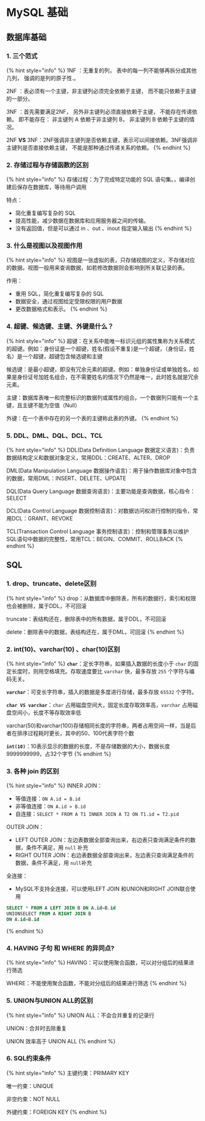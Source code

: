 # MySQL 基础

## 数据库基础

### 1. 三个范式

{% hint style="info" %}
1NF ：⽆重复的列， 表中的每⼀列不能够再拆分成其他⼏列， 强调的是列的原⼦性.。

2NF ：表必须有⼀个主键，非主键列必须完全依赖于主键， ⽽不能只依赖于主键的⼀部分。

3NF ：⾸先需要满⾜2NF， 另外⾮主键列必须直接依赖于主键， 不能存在传递依赖。 即不能存在： ⾮主键列 A 依赖于⾮主键列 B， ⾮主键列 B 依赖于主键的情况。

2NF **VS** 3NF：2NF强调⾮主键列是否依赖主键，表示可以间接依赖。3NF强调⾮主键列是否直接依赖主键， 不能是那种通过传递关系的依赖。
{% endhint %}

### 2. 存储过程与存储函数的区别

{% hint style="info" %}
存储过程：为了完成特定功能的 SQL 语句集。，编译创建后保存在数据库，等待用户调用

特点：

* 简化重复编写复杂的 SQL
* 提高性能，减少数据在数据库和应用服务器之间的传输。
* 没有返回值，但是可以通过 in 、out 、inout 指定输入输出
{% endhint %}

### 3. 什么是视图以及视图作用

{% hint style="info" %}
视图是一张虚拟的表，只存储视图的定义，不存储对应的数据。视图一般用来查询数据，如若修改数据则会影响到所关联记录的表。

作用：

* 重用 SQL，简化重复编写复杂的 SQL
* 数据安全，通过视图给定受限权限的用户数据
* 更改数据格式和表示。
{% endhint %}

### 4. 超键、候选键、主键、外键是什么？

{% hint style="info" %}
超键：在关系中能唯一标识元组的属性集称为关系模式的超键。例如：身份证是一个超键，姓名\(假设不重复\)是一个超键，（身份证，姓名）是一个超键，超键包含候选键和主键

候选键：是最小超键，即没有冗余元素的超键。例如：单独身份证或单独姓名，如果是身份证号加姓名组合，在不需要姓名的情况下仍然是唯一，此时姓名就是冗余元素。

主键：数据库表唯一和完整标识的数据列或属性的组合。一个数据列只能有一个主键，且主键不能为空值（Null）

外键：在一个表中存在的另一个表的主键称此表的外键。
{% endhint %}

### 5. DDL、DML、DQL、DCL、TCL

{% hint style="info" %}
DDL\(Data Definition Language 数据定义语言\)：负责数据结构定义和数据对象定义，常用DDL：CREATE、ALTER、DROP

DML\(Data Manipulation Language 数据操作语言\)：用于操作数据库对象中包含的数据，常用DML：INSERT、DELETE、UPDATE

DQL\(Data Query Language 数据查询语言\)：主要功能是查询数据，核心指令：SELECT

DCL\(Data Control Language 数据控制语言\)：对数据访问权进行控制的指令，常用DCL：GRANT、REVOKE

TCL\(Transaction Control Language 事务控制语言\)：控制和管理事务以维护SQL语句中数据的完整性，常用TCL：BEGIN、COMMIT、ROLLBACK
{% endhint %}

## SQL 

### 1. drop、truncate、delete区别

{% hint style="info" %}
drop：从数据库中删除表，所有的数据行，索引和权限也会被删除，属于DDL，不可回滚

truncate：表结构还在，删除表中的所有数据，属于DDL，不可回滚

delete：删除表中的数据，表结构还在，属于DML，可回滚
{% endhint %}

### 2. int\(10\)、varchar\(10\) 、char\(10\)区别

{% hint style="info" %}
**`char`**：定长字符串，如果插入数据的长度小于 `char` 的固定长度时，则用空格填充。存取速度要比 `varchar` 快，最多存放 `255` 个字符与编码无关。

**`varchar`**：可变长字符串，插入的数据是多度进行存储，最多存放 `65532` 个字符。

**`char VS varchar`**：`char` 占用磁盘空间大，固定长度存取效率高，`varchar` 占用磁盘空间小，长度不等存取效率低

varchar\(50\)和varchar\(100\)存储相同长度的字符串，两者占用空间一样，当是后者在排序过程耗时更长，其中的50、100代表字符个数

**`int(10)`**：10表示显示的数据的长度，不是存储数据的大小，数据长度 9999999999，占32个字节
{% endhint %}

### 3. 各种 join 的区别

{% hint style="info" %}
INNER JOIN：

* 等值连接：`ON A.id = B.id`
* 非等值连接：`ON A.id > B.id`
* 自连接：`SELECT * FROM A T1 INNER JOIN A T2 ON T1.id = T2.pid`

OUTER JOIN：

* LEFT OUTER JOIN：左边表数据全部查询出来，右边表只查询满足条件的数据，条件不满足，用 `null` 补充
* RIGHT OUTER JOIN：右边表数据全部查询出来，左边表只查询满足条件的数据，条件不满足，用 `null`补充

全连接：

* MySQL不支持全连接，可以使用LEFT JOIN 和UNION和RIGHT JOIN联合使用

```sql
SELECT * FROM A LEFT JOIN B ON A.id=B.id 
UNIONSELECT FROM A RIGHT JOIN B 
ON A.id=B.id
```
{% endhint %}

### 4. HAVING 子句 和 WHERE 的异同点?

{% hint style="info" %}
HAVING：可以使用聚合函数，可以对分组后的结果进行筛选

WHERE：不能使用聚合函数，不能对分组后的结果进行筛选
{% endhint %}

### 5. UNION与UNION ALL的区别

{% hint style="info" %}
UNION ALL：不会合并重复的记录行

UNION：合并时去除重复

UNION 效率高于 UNION ALL
{% endhint %}

### 6. SQL约束条件

{% hint style="info" %}
主键约束：PRIMARY KEY

唯一约束：UNIQUE

非空约束：NOT NULL

外键约束：FOREIGN KEY
{% endhint %}

